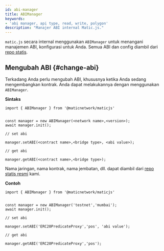 ```yaml
---
id: abi-manager
title: ABIManager
keywords:
- 'abi manager, api type, read, write, polygon'
description: "Manajer ABI internal Matic.js."
---
```


`matic.js` secara internal menggunakan `ABIManager` untuk menangani manajemen ABI, konfigurasi untuk Anda. Semua ABI dan config diambil dari [repo statis](https://github.com/maticnetwork/static).

## Mengubah ABI {#change-abi}

Terkadang Anda perlu mengubah ABI, khususnya ketika Anda sedang mengembangkan kontrak. Anda dapat melakukannya dengan menggunakan `ABIManager`.

**Sintaks**

```
import { ABIManager } from '@maticnetwork/maticjs'


const manager = new ABIManager(<network name>,<version>);
await manager.init();

// set abi

manager.setABI(<contract name>,<bridge type>, <abi value>);

// get abi

manager.getABI(<contract name>,<bridge type>);
```

Nama jaringan, nama kontrak, nama jembatan, dll. dapat diambil dari [repo statis resmi](https://github.com/maticnetwork/static/tree/master/network) kami.

**Contoh**

```
import { ABIManager } from '@maticnetwork/maticjs'


const manager = new ABIManager('testnet','mumbai');
await manager.init();

// set abi

manager.setABI('ERC20PredicateProxy','pos', 'abi value');

// get abi

manager.getABI('ERC20PredicateProxy','pos');
```




